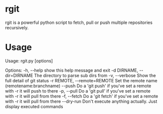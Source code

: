 rgit
====

rgit is a powerful python script to fetch, pull or push multiple repositories
recursively.

Usage
====

Usage: rgit.py [options]

Options:
  -h, --help            show this help message and exit
  -d DIRNAME, --dir=DIRNAME
                        The directory to parse sub dirs from
  -v, --verbose         Show the full detail of git status
  -r REMOTE, --remote=REMOTE
                        Set the remote name (remotename:branchname)
  --push                Do a 'git push' if you've set a remote with -r it will
                        push to there
  -p, --pull            Do a 'git pull' if you've set a remote with -r it will
                        pull from there
  -f, --fetch           Do a 'git fetch' if you've set a remote with -r it
                        will pull from there
  --dry-run             Don't execute anything actually. Just display executed
                        commands
